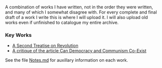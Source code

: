 A combination of works I have written, not in the order they were written, and many of which I somewhat disagree with. For every complete and final draft of a work I write this is where I will upload it. I will also upload old works even if unfinished to catalogue my entire archive.

### Key Works
- [A Second Treatise on Revolution](https://github.com/ComradeSwifty/works/blob/master/files/On%20Revolution.pdf)
- [A critique of the article Can Democracy and Communism Co-Exist](https://github.com/ComradeSwifty/works/blob/master/files/A%20critique%20of%20the%20article%20Can%20Democracy%20and%20Communism%20Co-Exist.md)

See the file [Notes.md](https://github.com/ComradeSwifty/works/blob/master/Notes.md) for auxillary information on each work.
